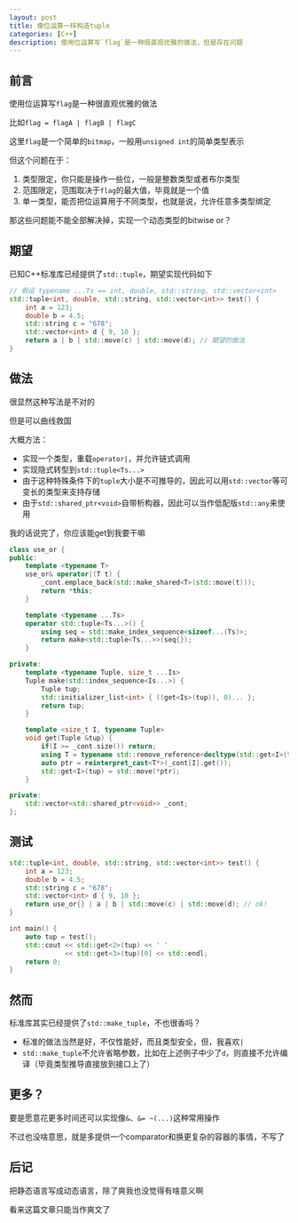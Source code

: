```yaml
---
layout: post
title: 像位运算一样构造tuple
categories: [C++]
description: 使用位运算写`flag`是一种很直观优雅的做法，但是存在问题
---
```


<!--more-->

## 前言

使用位运算写`flag`是一种很直观优雅的做法

比如`flag = flagA | flagB | flagC`

这里`flag`是一个简单的`bitmap`，一般用`unsigned int`的简单类型表示

但这个问题在于：

1. 类型限定，你只能是操作一些位，一般是整数类型或者布尔类型
2. 范围限定，范围取决于`flag`的最大值，毕竟就是一个值
3. 单一类型，能否把位运算用于不同类型，也就是说，允许任意多类型绑定

那这些问题能不能全部解决掉，实现一个动态类型的bitwise or？

## 期望

已知C++标准库已经提供了`std::tuple`，期望实现代码如下

```C++
// 假设 typename ...Ts == int, double, std::string, std::vector<int>
std::tuple<int, double, std::string, std::vector<int>> test() {
    int a = 123;
    double b = 4.5;
    std::string c = "678";
    std::vector<int> d { 9, 10 };
    return a | b | std::move(c) | std::move(d); // 期望的做法
}
```



## 做法

很显然这种写法是不对的

但是可以曲线救国

大概方法：

- 实现一个类型，重载`operator|`，并允许链式调用
- 实现隐式转型到`std::tuple<Ts...>`
- 由于这种特殊条件下的`tuple`大小是不可推导的，因此可以用`std::vector`等可变长的类型来支持存储
- 由于`std::shared_ptr<void>`自带析构器，因此可以当作低配版`std::any`来使用

我的话说完了，你应该能get到我要干嘛

```C++
class use_or {
public:
    template <typename T>
    use_or& operator|(T t) {
        _cont.emplace_back(std::make_shared<T>(std::move(t)));
        return *this;
    }

    template <typename ...Ts>
    operator std::tuple<Ts...>() {
        using seq = std::make_index_sequence<sizeof...(Ts)>;
        return make<std::tuple<Ts...>>(seq{});
    }

private:
    template <typename Tuple, size_t ...Is>
    Tuple make(std::index_sequence<Is...>) {
        Tuple tup;
        std::initializer_list<int> { ((get<Is>(tup)), 0)... };
        return tup;
    }

    template <size_t I, typename Tuple>
    void get(Tuple &tup) {
        if(I >= _cont.size()) return;
        using T = typename std::remove_reference<decltype(std::get<I>(tup))>::type;
        auto ptr = reinterpret_cast<T*>(_cont[I].get());
        std::get<I>(tup) = std::move(*ptr);
    }

private:
    std::vector<std::shared_ptr<void>> _cont;
};
```

## 测试

```C++
std::tuple<int, double, std::string, std::vector<int>> test() {
    int a = 123;
    double b = 4.5;
    std::string c = "678";
    std::vector<int> d { 9, 10 };
    return use_or{} | a | b | std::move(c) | std::move(d); // ok!
}

int main() {
    auto tup = test();
    std::cout << std::get<2>(tup) << ' '
              << std::get<3>(tup)[0] << std::endl;
    return 0;
}
```

## 然而

标准库其实已经提供了`std::make_tuple`，不也很香吗？

- 标准的做法当然是好，不仅性能好，而且类型安全，但，我喜欢`|`
- `std::make_tuple`不允许省略参数，比如在上述例子中少了`d`，则直接不允许编译（毕竟类型推导直接放到接口上了）



## 更多？

要是愿意花更多时间还可以实现像`&`、`&= ~(...)`这种常用操作

不过也没啥意思，就是多提供一个comparator和换更复杂的容器的事情，不写了



## 后记

把静态语言写成动态语言，除了爽我也没觉得有啥意义啊

看来这篇文章只能当作爽文了
